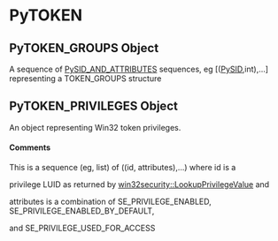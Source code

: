 # PyTOKEN


## PyTOKEN\_GROUPS Object

A sequence of [PySID\_AND\_ATTRIBUTES](PySID.md#pysidand_attributes) sequences, eg \[\([PySID](PySID.md),int\),\.\.\.\] representing a TOKEN\_GROUPS structure


## PyTOKEN\_PRIVILEGES Object

An object representing Win32 token privileges\.

#### Comments

This is a sequence \(eg, list\) of \(\(id, attributes\),\.\.\.\) where id is a 

privilege LUID as returned by [win32security::LookupPrivilegeValue](win32security.md#win32securitylookupprivilegevalue) and 

attributes is a combination of SE\_PRIVILEGE\_ENABLED, SE\_PRIVILEGE\_ENABLED\_BY\_DEFAULT, 

and SE\_PRIVILEGE\_USED\_FOR\_ACCESS